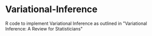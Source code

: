 # Variational-Inference
R code to implement Variational Inference as outlined in "Variational Inference: A Review for Statisticians" 
